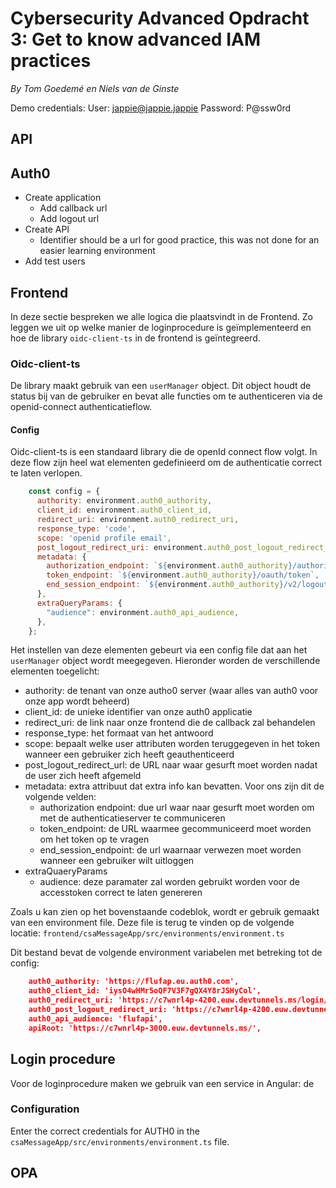 # Cybersecurity Advanced Opdracht 3: Get to know advanced IAM practices
*By Tom Goedemé en Niels van de Ginste*

Demo credentials:
User: jappie@jappie.jappie
Password: P@ssw0rd

## API

## Auth0
- Create application
  - Add callback url
  - Add logout url
- Create API
  - Identifier should be a url for good practice, this was not done for an easier learning environment
- Add test users

## Frontend

In deze sectie bespreken we alle logica die plaatsvindt in de Frontend. Zo leggen we uit op welke manier de loginprocedure is geïmplementeerd en hoe de library `oidc-client-ts` in de frontend is geïntegreerd.

### Oidc-client-ts

De library maakt gebruik van een `userManager` object. Dit object houdt de status bij van de gebruiker en bevat alle functies om te authenticeren via de openid-connect authenticatieflow.

#### Config

Oidc-client-ts is een standaard library die de openId connect flow volgt. In deze flow zijn heel wat elementen gedefinieerd om de authenticatie correct te laten verlopen. 

```javascript
    const config = {
      authority: environment.auth0_authority,
      client_id: environment.auth0_client_id,
      redirect_uri: environment.auth0_redirect_uri,
      response_type: 'code',
      scope: 'openid profile email',
      post_logout_redirect_uri: environment.auth0_post_logout_redirect_uri,
      metadata: {
        authorization_endpoint: `${environment.auth0_authority}/authorize`,
        token_endpoint: `${environment.auth0_authority}/oauth/token`,
        end_session_endpoint: `${environment.auth0_authority}/v2/logout?returnTo=${encodeURIComponent(environment.auth0_post_logout_redirect_uri)}&client_id=${environment.auth0_client_id}`
      },
      extraQueryParams: {
        "audience": environment.auth0_api_audience,
      },
    };
```

Het instellen van deze elementen gebeurt via een config file dat aan het `userManager` object wordt meegegeven. Hieronder worden de verschillende elementen toegelicht:

- authority: de tenant van onze autho0 server (waar alles van auth0 voor onze app wordt beheerd)
- client_id: de unieke identifier van onze auth0 applicatie
- redirect_uri: de link naar onze frontend die de callback zal behandelen
- response_type: het formaat van het antwoord
- scope: bepaalt welke user attributen worden teruggegeven in het token wanneer een gebruiker zich heeft geauthenticeerd
- post_logout_redirect_url: de URL naar waar gesurft moet worden nadat de user zich heeft afgemeld
- metadata: extra attribuut dat extra info kan bevatten. Voor ons zijn dit de volgende velden:
	- authorization endpoint: due url waar naar gesurft moet worden om met de authenticatieserver te communiceren
	- token_endpoint: de URL waarmee gecommuniceerd moet worden om het token op te vragen
	- end_session_endpoint: de url waarnaar verwezen moet worden wanneer een gebruiker wilt uitloggen
- extraQuaeryParams
	- audience: deze paramater zal worden gebruikt worden voor de accesstoken correct te laten genereren

Zoals u kan zien op het bovenstaande codeblok, wordt er gebruik gemaakt van een environment file. Deze file is terug te vinden op de volgende locatie: `frontend/csaMessageApp/src/environments/environment.ts`

Dit bestand bevat de volgende environment variabelen met betreking tot de config:

```json
    auth0_authority: 'https://flufap.eu.auth0.com',
    auth0_client_id: 'iysO4wHMr5oQF7V3F7gQX4Y8rJSHyCol',
    auth0_redirect_uri: 'https://c7wnrl4p-4200.euw.devtunnels.ms/login/callback',
    auth0_post_logout_redirect_uri: 'https://c7wnrl4p-4200.euw.devtunnels.ms',
    auth0_api_audience: 'flufapi',
    apiRoot: 'https://c7wnrl4p-3000.euw.devtunnels.ms/',
```

## Login procedure

Voor de loginprocedure maken we gebruik van een service in Angular: de 

### Configuration

Enter the correct credentials for AUTH0 in the `csaMessageApp/src/environments/environment.ts` file.

## OPA